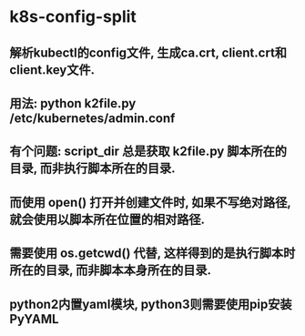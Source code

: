 # k8s-config-split
## 解析kubectl的config文件, 生成ca.crt, client.crt和client.key文件.
## 用法: python k2file.py /etc/kubernetes/admin.conf

## 有个问题: script_dir 总是获取 k2file.py 脚本所在的目录, 而非执行脚本所在的目录.
## 而使用 open() 打开并创建文件时, 如果不写绝对路径, 就会使用以脚本所在位置的相对路径.
## 需要使用 os.getcwd() 代替, 这样得到的是执行脚本时所在的目录, 而非脚本本身所在的目录.


## python2内置yaml模块, python3则需要使用pip安装PyYAML
